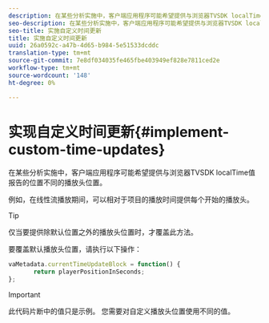 ```yaml
---
description: 在某些分析实施中，客户端应用程序可能希望提供与浏览器TVSDK localTime值报告的位置不同的播放头位置。
seo-description: 在某些分析实施中，客户端应用程序可能希望提供与浏览器TVSDK localTime值报告的位置不同的播放头位置。
seo-title: 实施自定义时间更新
title: 实施自定义时间更新
uuid: 26a0592c-a47b-4d65-b984-5e51533dcddc
translation-type: tm+mt
source-git-commit: 7e8df034035fe465fbe403949ef828e7811ced2e
workflow-type: tm+mt
source-wordcount: '148'
ht-degree: 0%

---
```



# 实现自定义时间更新{#implement-custom-time-updates}

在某些分析实施中，客户端应用程序可能希望提供与浏览器TVSDK localTime值报告的位置不同的播放头位置。

例如，在线性流播放期间，可以相对于项目的播放时间提供每个开始的播放头。

>[!TIP]
>
>仅当要提供除默认位置之外的播放头位置时，才覆盖此方法。

要覆盖默认播放头位置，请执行以下操作：

```js
vaMetadata.currentTimeUpdateBlock = function() { 
       return playerPositionInSeconds; 
}; 
```

>[!IMPORTANT]
>
>此代码片断中的值只是示例。 您需要对自定义播放头位置使用不同的值。

